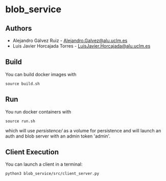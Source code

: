 # blob_service

## Authors

-   Alejandro Gálvez Ruiz - [Alejandro.Galvez\@alu.uclm.es](mailto:Alejandro.Galvez@alu.uclm.es)
-   Luis Javier Horcajada Torres - [LuisJavier.Horcajada\@alu.uclm.es](mailto:LuisJavier.Horcajada@alu.uclm.es)


## Build

You can build docker images with
```shell
source build.sh
```

## Run

You run docker containers with
```shell
source run.sh
```
which will use _persistence/_ as a volume for persistence and will launch an auth and blob server with an admin token 'admin'.

## Client Execution

You can launch a client in a terminal:
```shell
python3 blob_service/src/client_server.py
```
